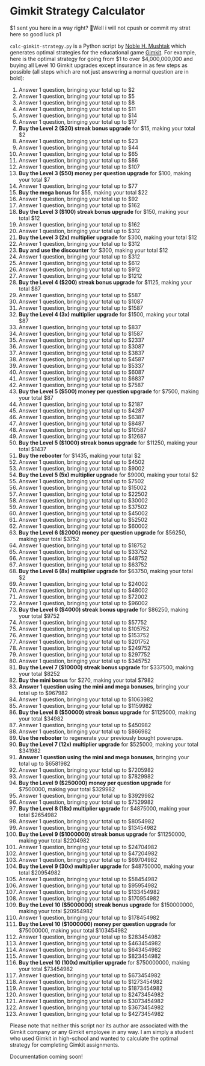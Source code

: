 # Gimkit Strategy Calculator 

$1 sent you here in a way right? 🤦Well i will not cpush or commit my strat here so good luck p1

`calc-gimkit-strategy.py` is a Python script by [Noble H. Mushtak](https://noblemushtak.pythonanywhere.com/) which generates optimal strategies for the educational game [Gimkit](https://www.gimkit.com/). For example, here is the optimal strategy for going from $1 to over $4,000,000,000 and buying all Level 10 Gimkit upgrades except insurance in as few steps as possible (all steps which are not just answering a normal question are in bold):

1. Answer 1 question, bringing your total up to $2
2. Answer 1 question, bringing your total up to $5
3. Answer 1 question, bringing your total up to $8
4. Answer 1 question, bringing your total up to $11
5. Answer 1 question, bringing your total up to $14
6. Answer 1 question, bringing your total up to $17
7. **Buy the Level 2 ($20) streak bonus upgrade** for $15, making your total $2
8. Answer 1 question, bringing your total up to $23
9. Answer 1 question, bringing your total up to $44
10. Answer 1 question, bringing your total up to $65
11. Answer 1 question, bringing your total up to $86
12. Answer 1 question, bringing your total up to $107
13. **Buy the Level 3 ($50) money per question upgrade** for $100, making your total $7
14. Answer 1 question, bringing your total up to $77
15. **Buy the mega bonus** for $55, making your total $22
16. Answer 1 question, bringing your total up to $92
17. Answer 1 question, bringing your total up to $162
18. **Buy the Level 3 ($100) streak bonus upgrade** for $150, making your total $12
19. Answer 1 question, bringing your total up to $162
20. Answer 1 question, bringing your total up to $312
21. **Buy the Level 3 (2x) multiplier upgrade** for $300, making your total $12
22. Answer 1 question, bringing your total up to $312
23. **Buy and use the discounter** for $300, making your total $12
24. Answer 1 question, bringing your total up to $312
25. Answer 1 question, bringing your total up to $612
26. Answer 1 question, bringing your total up to $912
27. Answer 1 question, bringing your total up to $1212
28. **Buy the Level 4 ($200) streak bonus upgrade** for $1125, making your total $87
29. Answer 1 question, bringing your total up to $587
30. Answer 1 question, bringing your total up to $1087
31. Answer 1 question, bringing your total up to $1587
32. **Buy the Level 4 (3x) multiplier upgrade** for $1500, making your total $87
33. Answer 1 question, bringing your total up to $837
34. Answer 1 question, bringing your total up to $1587
35. Answer 1 question, bringing your total up to $2337
36. Answer 1 question, bringing your total up to $3087
37. Answer 1 question, bringing your total up to $3837
38. Answer 1 question, bringing your total up to $4587
39. Answer 1 question, bringing your total up to $5337
40. Answer 1 question, bringing your total up to $6087
41. Answer 1 question, bringing your total up to $6837
42. Answer 1 question, bringing your total up to $7587
43. **Buy the Level 5 ($500) money per question upgrade** for $7500, making your total $87
44. Answer 1 question, bringing your total up to $2187
45. Answer 1 question, bringing your total up to $4287
46. Answer 1 question, bringing your total up to $6387
47. Answer 1 question, bringing your total up to $8487
48. Answer 1 question, bringing your total up to $10587
49. Answer 1 question, bringing your total up to $12687
50. **Buy the Level 5 ($1000) streak bonus upgrade** for $11250, making your total $1437
51. **Buy the rebooter** for $1435, making your total $2
52. Answer 1 question, bringing your total up to $4502
53. Answer 1 question, bringing your total up to $9002
54. **Buy the Level 5 (5x) multiplier upgrade** for $9000, making your total $2
55. Answer 1 question, bringing your total up to $7502
56. Answer 1 question, bringing your total up to $15002
57. Answer 1 question, bringing your total up to $22502
58. Answer 1 question, bringing your total up to $30002
59. Answer 1 question, bringing your total up to $37502
60. Answer 1 question, bringing your total up to $45002
61. Answer 1 question, bringing your total up to $52502
62. Answer 1 question, bringing your total up to $60002
63. **Buy the Level 6 ($2000) money per question upgrade** for $56250, making your total $3752
64. Answer 1 question, bringing your total up to $18752
65. Answer 1 question, bringing your total up to $33752
66. Answer 1 question, bringing your total up to $48752
67. Answer 1 question, bringing your total up to $63752
68. **Buy the Level 6 (8x) multiplier upgrade** for $63750, making your total $2
69. Answer 1 question, bringing your total up to $24002
70. Answer 1 question, bringing your total up to $48002
71. Answer 1 question, bringing your total up to $72002
72. Answer 1 question, bringing your total up to $96002
73. **Buy the Level 6 ($4000) streak bonus upgrade** for $86250, making your total $9752
74. Answer 1 question, bringing your total up to $57752
75. Answer 1 question, bringing your total up to $105752
76. Answer 1 question, bringing your total up to $153752
77. Answer 1 question, bringing your total up to $201752
78. Answer 1 question, bringing your total up to $249752
79. Answer 1 question, bringing your total up to $297752
80. Answer 1 question, bringing your total up to $345752
81. **Buy the Level 7 ($10000) streak bonus upgrade** for $337500, making your total $8252
82. **Buy the mini bonus** for $270, making your total $7982
83. **Answer 1 question using the mini and mega bonuses**, bringing your total up to $967982
84. Answer 1 question, bringing your total up to $1063982
85. Answer 1 question, bringing your total up to $1159982
86. **Buy the Level 8 ($50000) streak bonus upgrade** for $1125000, making your total $34982
87. Answer 1 question, bringing your total up to $450982
88. Answer 1 question, bringing your total up to $866982
89. **Use the rebooter** to regenerate your previously bought powerups.
90. **Buy the Level 7 (12x) multiplier upgrade** for $525000, making your total $341982
91. **Answer 1 question using the mini and mega bonuses**, bringing your total up to $6581982
92. Answer 1 question, bringing your total up to $7205982
93. Answer 1 question, bringing your total up to $7829982
94. **Buy the Level 9 ($250000) money per question upgrade** for $7500000, making your total $329982
95. Answer 1 question, bringing your total up to $3929982
96. Answer 1 question, bringing your total up to $7529982
97. **Buy the Level 8 (18x) multiplier upgrade** for $4875000, making your total $2654982
98. Answer 1 question, bringing your total up to $8054982
99. Answer 1 question, bringing your total up to $13454982
100. **Buy the Level 9 ($1000000) streak bonus upgrade** for $11250000, making your total $2204982
101. Answer 1 question, bringing your total up to $24704982
102. Answer 1 question, bringing your total up to $47204982
103. Answer 1 question, bringing your total up to $69704982
104. **Buy the Level 9 (30x) multiplier upgrade** for $48750000, making your total $20954982
105. Answer 1 question, bringing your total up to $58454982
106. Answer 1 question, bringing your total up to $95954982
107. Answer 1 question, bringing your total up to $133454982
108. Answer 1 question, bringing your total up to $170954982
109. **Buy the Level 10 ($5000000) streak bonus upgrade** for $150000000, making your total $20954982
110. Answer 1 question, bringing your total up to $178454982
111. **Buy the Level 10 ($1000000) money per question upgrade** for $75000000, making your total $103454982
112. Answer 1 question, bringing your total up to $283454982
113. Answer 1 question, bringing your total up to $463454982
114. Answer 1 question, bringing your total up to $643454982
115. Answer 1 question, bringing your total up to $823454982
116. **Buy the Level 10 (100x) multiplier upgrade** for $750000000, making your total $73454982
117. Answer 1 question, bringing your total up to $673454982
118. Answer 1 question, bringing your total up to $1273454982
119. Answer 1 question, bringing your total up to $1873454982
120. Answer 1 question, bringing your total up to $2473454982
121. Answer 1 question, bringing your total up to $3073454982
122. Answer 1 question, bringing your total up to $3673454982
123. Answer 1 question, bringing your total up to $4273454982

Please note that neither this script nor its author are associated with the Gimkit company or any Gimkit employee in any way. I am simply a student who used Gimkit in high-school and wanted to calculate the optimal strategy for completing Gimkit assignments.

Documentation coming soon!
